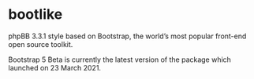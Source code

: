 # bootlike
phpBB 3.3.1 style based on Bootstrap, the world’s most popular front-end open source toolkit.

Bootstrap 5 Beta is currently the latest version of the package which launched on 23 March 2021.
